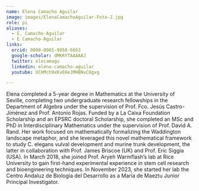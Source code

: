 ```yaml
---
name: Elena Camacho Aguilar
image: images/ElenaCamachoAguilar-Foto-2.jpg
role: pi
aliases:
  - E. Camacho-Aguilar
  - E Camacho-Aguilar
links:
  orcid: 0000-0001-9058-6663
  google-scholar: dMKRYTAAAAAJ
  twitter: elecamagu
  linkedin: elena-camacho-aguilar
  youtube: UCHMch9xKv69eJMHBNvCOgvg

---
```


Elena completed a 5-year degree in Mathematics at the University of Seville, completing two undergraduate research fellowships in the Department of Algebra under the supervision of Prof. Fco. Jesús Castro-Jiménez and Prof. Antonio Rojas. Funded by a La Caixa Foundation Scholarship and an EPSRC doctoral Scholarship, she completed an MSc and PhD in Interdisciplinary Mathematics under the supervision of Prof. David A. Rand. Her work focused on mathematically formalizing the Waddington landscape metaphor, and she leveraged this novel mathematical framework to study C. elegans vulval development and murine trunk development, the latter in collaboration with Prof. James Briscoe (UK) and Prof. Eric Siggia (USA). In March 2018, she joined Prof. Aryeh Warmflash’s lab at Rice University to gain first-hand experimental experience in stem cell research and bioengineering techniques. In November 2023, she started her lab the Centro Andaluz de Biología del Desarrollo as a María de Maeztu Junior Principal Investigator.
